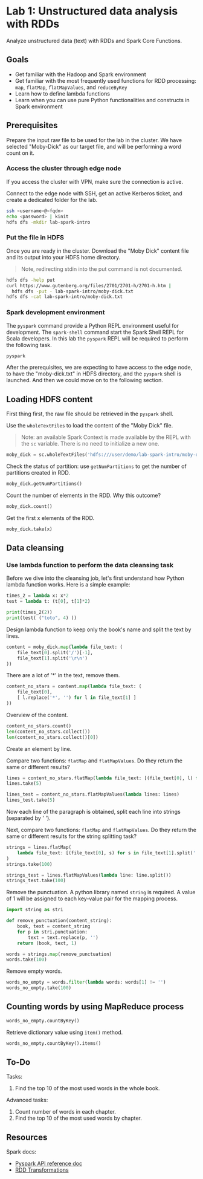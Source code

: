 # Lab 1: Unstructured data analysis with RDDs

Analyze unstructured data (text) with RDDs and Spark Core Functions.

## Goals

- Get familiar with the Hadoop and Spark environment
- Get familiar with the most frequently used functions for RDD processing: `map`, `flatMap`, `flatMapValues`, and `reduceByKey`
- Learn how to define lambda functions
- Learn when you can use pure Python functionalities and constructs in Spark environment

## Prerequisites

Prepare the input raw file to be used for the lab in the cluster. We have selected "Moby-Dick" as our target file, and will be performing a word count on it.

### Access the cluster through edge node

If you access the cluster with VPN, make sure the connection is active.

Connect to the edge node with SSH, get an active Kerberos ticket, and create a dedicated folder for the lab.

```bash
ssh <username>@<fqdn>
echo <password> | kinit
hdfs dfs -mkdir lab-spark-intro
```

### Put the file in HDFS

Once you are ready in the cluster. Download the "Moby Dick" content file and its output into your HDFS home directory. 

> Note, redirecting stdin into the put command is not documented.

```bash
hdfs dfs -help put
curl https://www.gutenberg.org/files/2701/2701-h/2701-h.htm | 
  hdfs dfs -put - lab-spark-intro/moby-dick.txt
hdfs dfs -cat lab-spark-intro/moby-dick.txt
```

### Spark development environment

The `pyspark` command provide a Python REPL environment useful for development. The  `spark-shell` command start the Spark Shell REPL for Scala developers. In this lab the `pyspark` REPL will be required to perform the following task.

```bash
pyspark
```

After the prerequisites, we are expecting to have access to the edge node, to have the "moby-dick.txt" in HDFS directory, and the `pyspark` shell is launched. And then we could move on to the following section.

## Loading HDFS content

First thing first, the raw file should be retrieved in the `pyspark` shell.

Use the `wholeTextFiles` to load the content of the "Moby Dick" file.

> Note: an available Spark Context is made available by the REPL with the `sc` variable. There is no need to initialize a new one.

```python
moby_dick = sc.wholeTextFiles('hdfs:///user/demo/lab-spark-intro/moby-dick.txt')
```

Check the status of partition: use `getNumPartitions` to get the number of partitions created in RDD.

```python
moby_dick.getNumPartitions()
```

Count the number of elements in the RDD. Why this outcome?

```python
moby_dick.count()
```

Get the first x elements of the RDD.

```python
moby_dick.take(x)
```
## Data cleansing

### Use lambda function to perform the data cleansing task

Before we dive into the cleansing job, let's first understand how Python lambda function works. Here is a simple example:

```python
times_2 = lambda x: x*2
test = lambda t: (t[0], t[1]*2)

print(times_2(2))
print(test( ("toto", 4) ))
```

Design lambda function to keep only the book's name and split the text by lines.

```python
content = moby_dick.map(lambda file_text: (
    file_text[0].split('/')[-1],
    file_text[1].split('\r\n')
))
```

There are a lot of '*' in the text, remove them.

```python
content_no_stars = content.map(lambda file_text: (
    file_text[0],
    [ l.replace('*', '') for l in file_text[1] ]
))
```

Overview of the content.

```python
content_no_stars.count()
len(content_no_stars.collect())
len(content_no_stars.collect()[0])
```

Create an element by line. 

Compare two functions: `flatMap` and `flatMapValues`. Do they return the same or different results?

```python
lines = content_no_stars.flatMap(lambda file_text: [(file_text[0], l) for l in file_text[1]])
lines.take(5)

lines_test = content_no_stars.flatMapValues(lambda lines: lines)
lines_test.take(5)
```

Now each line of the paragraph is obtained, split each line into strings (separated by ' '). 

Next, compare two functions: `flatMap` and `flatMapValues`. Do they return the same or different results for the string splitting task?

```python
strings = lines.flatMap(
    lambda file_text: [(file_text[0], s) for s in file_text[1].split(' ')]
)
strings.take(100)

strings_test = lines.flatMapValues(lambda line: line.split())
strings_test.take(100)
```

Remove the punctuation. A python library named `string` is required. A value of 1 will be assigned to each key-value pair for the mapping process.

```python
import string as stri

def remove_punctuation(content_string):
    book, text = content_string
    for p in stri.punctuation:
        text = text.replace(p, '')
    return (book, text, 1)

words = strings.map(remove_punctuation)
words.take(100)
```

Remove empty words.

```python
words_no_empty = words.filter(lambda words: words[1] != '')
words_no_empty.take(100)
```

## Counting words by using MapReduce process

```python
words_no_empty.countByKey()
```

Retrieve dictionary value using `item()` method.

```python
words_no_empty.countByKey().items()
```


## To-Do

Tasks:

1. Find the top 10 of the most used words in the whole book.

Advanced tasks:
1. Count number of words in each chapter.
2. Find the top 10 of the most used words by chapter.

## Resources

Spark docs:

- [Pyspark API reference doc](https://spark.apache.org/docs/latest/api/python/pyspark.html)
- [RDD Transformations](https://spark.apache.org/docs/latest/rdd-programming-guide.html#transformations)
